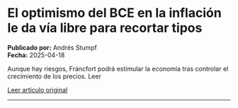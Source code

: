 # El optimismo del BCE en la inflación le da vía libre para recortar tipos

**Publicado por:** Andrés Stumpf  
**Fecha:** 2025-04-18

Aunque hay riesgos, Fráncfort podrá estimular la economía tras controlar el crecimiento de los precios. Leer

[Leer artículo original](https://www.expansion.com/mercados/2025/04/18/68015fe8468aeba4588b4580.html)

---

